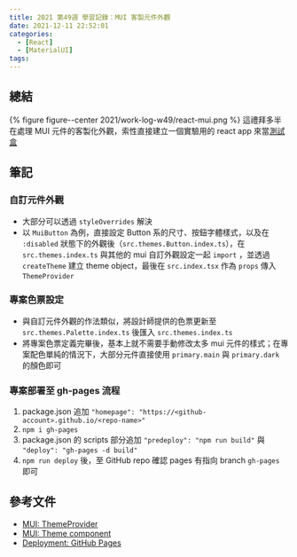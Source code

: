 ```yaml
---
title: 2021 第49週 學習記錄：MUI 客製元件外觀
date: 2021-12-11 22:52:01
categories:
  - [React]
  - [MaterialUI]
tags:
---
```


## 總結

{% figure figure--center 2021/work-log-w49/react-mui.png %}
這禮拜多半在處理 MUI 元件的客製化外觀，索性直接建立一個實驗用的 react app 來當[測試盒](https://tzynwang.github.io/react-mui/)

## 筆記

### 自訂元件外觀

- 大部分可以透過 `styleOverrides` 解決
- 以 `MuiButton` 為例，直接設定 Button 系的尺寸、按鈕字體樣式，以及在 `:disabled` 狀態下的外觀後（`src.themes.Button.index.ts`），在 `src.themes.index.ts` 與其他的 mui 自訂外觀設定一起 `import` ，並透過 `createTheme` 建立 theme object，最後在 `src.index.tsx` 作為 `props` 傳入 `ThemeProvider`

<script src="https://gist.github.com/tzynwang/efa3400afcc8d3308c0a12d33a991247.js"></script>

### 專案色票設定

- 與自訂元件外觀的作法類似，將設計師提供的色票更新至 `src.themes.Palette.index.ts` 後匯入 `src.themes.index.ts`
- 將專案色票定義完畢後，基本上就不需要手動修改太多 mui 元件的樣式；在專案配色單純的情況下，大部分元件直接使用 `primary.main` 與 `primary.dark` 的顏色即可

<script src="https://gist.github.com/tzynwang/4f3b878282237a0c7941cb6e22a64f12.js"></script>

### 專案部署至 gh-pages 流程
1. package.json 追加 `"homepage": "https://<github-account>.github.io/<repo-name>"`
1. `npm i gh-pages`
1. package.json 的 scripts 部分追加 `"predeploy": "npm run build"` 與 `"deploy": "gh-pages -d build"`
1. `npm run deploy` 後，至 GitHub repo 確認 pages 有指向 branch `gh-pages` 即可


## 參考文件

- [MUI: ThemeProvider](https://mui.com/customization/theming/#themeprovider)
- [MUI: Theme component](https://mui.com/customization/theme-components/)
- [Deployment: GitHub Pages](https://create-react-app.dev/docs/deployment/#github-pages)
